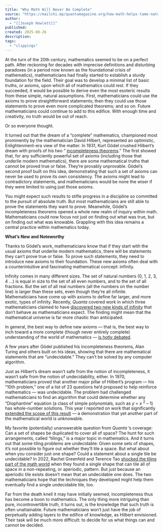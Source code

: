 ```yaml
---
title: "Why Math Will Never Be Complete"
source: "https://mailchi.mp/quantamagazine.org/how-math-helps-tame-natures-chaos-4867089?e=a6b2bb2f09"
author:
  - "[[Joseph Howlett]]"
published:
created: 2025-08-26
description:
tags:
  - "clippings"
---
```

At the turn of the 20th century, mathematics seemed to be on a perfect path. After reckoning for decades with imprecise definitions and disturbing paradoxes (in a period now known as the foundational crisis of mathematics), mathematicians had finally started to establish a sturdy foundation for the field. Their goal was to develop a minimal list of basic truths, or axioms, upon which all of mathematics could rest. If they succeeded, it would be possible to derive even the most esoteric results from these simple, natural assumptions. First, mathematicians could use the axioms to prove straightforward statements; then they could use those statements to prove even more complicated theorems; and so on. Future mathematicians could continue to add to this edifice. With enough time and creativity, no truth would be out of reach.

  
Or so everyone thought.

  
It turned out that the dream of a “complete” mathematics, championed most prominently by the mathematician David Hilbert, represented an optimistic, Enlightenment-era view of the matter. In 1931, Kurt Gödel crushed Hilbert’s dream with proofs of his two “ [incompleteness theorems](https://www.quantamagazine.org/how-godels-proof-works-20200714/).” The first showed that, for any sufficiently powerful set of axioms (including those that underlie modern mathematics), there are some mathematical truths that cannot be proved true or false. They’re provably unprovable. Gödel’s second proof built on this idea, demonstrating that such a set of axioms can never be used to prove its own consistency. The axioms might lead to contradictory statements, and mathematicians would be none the wiser if they were limited to using just those axioms.

  
You might expect such results to stifle progress in a discipline so committed to the pursuit of absolute truth. But most mathematicians are still able to prove the statements they want to prove. Meanwhile, Gödel’s incompleteness theorems opened a whole new realm of inquiry within math. Mathematicians could now focus not just on finding out what was true, but on finding out what was knowable. Grappling with this idea remains a central practice within mathematics today.  

**What’s New and Noteworthy**

Thanks to Gödel’s work, mathematicians know that if they start with the usual axioms that underlie modern mathematics, there will be statements they can’t prove true or false. To prove such statements, they need to introduce new axioms to their foundation. These new axioms often deal with a counterintuitive and fascinating mathematical concept: infinity.  

Infinity comes in many different sizes. The set of natural numbers (0, 1, 2, 3, 4 …) is equal in size to the set of all even numbers, and to the set of all fractions. But the set of all real numbers (all the numbers on the number line) is larger than these sets, even though they’re all infinite. Mathematicians have come up with axioms to define far larger, and more exotic, types of infinity. Recently, *Quanta* covered work in which three mathematicians claimed to have [discovered two new kinds of infinity](https://www.quantamagazine.org/is-mathematics-mostly-chaos-or-mostly-order-20250620/) that don’t behave as mathematicians expect. The finding might mean that the mathematical universe is far more chaotic than anticipated.  

In general, the best way to define new axioms — that is, the best way to inch toward a more complete (though never entirely complete) understanding of the world of mathematics — [is hotly debated](https://www.quantamagazine.org/how-many-numbers-exist-infinity-proof-moves-math-closer-to-an-answer-20210715/).  

A few years after Gödel published his incompleteness theorems, Alan Turing and others built on his ideas, showing that there are mathematical statements that are “undecidable.” They can’t be solved by any computer algorithm.  

Just as Hilbert’s dream wasn’t safe from the notion of incompleteness, it wasn’t safe from the notion of undecidability, either. In 1970, mathematicians proved that another major pillar of Hilbert’s program — his “10th problem,” one of a list of 23 questions he’d proposed to help reinforce mathematics — was undecidable. The problem had challenged mathematicians to find an algorithm that could determine whether any “Diophantine” equation (a class of simple polynomials, such as *y* = *x* <sup>2</sup> – 1) has whole-number solutions. This year I reported on work that significantly [extended the scope of this result](https://www.quantamagazine.org/new-proofs-probe-the-limits-of-mathematical-truth-20250203/) — a demonstration that yet another part of the mathematical world is unknowable.

My favorite (potentially) unanswerable question from *Quanta* ’s coverage: Can a set of shapes be duplicated to cover all of space? The hunt for such arrangements, called “tilings,” is a major topic in mathematics. And it turns out that some tiling problems are undecidable: Given some sets of shapes, it’s not possible to figure out whether they’ll tile a space. But what about when you consider just one shape? Could a statement about a single tile be undecidable? In 2022, Rachel Greenfeld and Terence Tao [shocked the tiling part of the math world](https://www.quantamagazine.org/nasty-geometry-breaks-decades-old-tiling-conjecture-20221215/) when they found a single shape that can tile all of space in a non-repeating, or aperiodic, pattern. But just because an aperiodic tile exists doesn’t mean that an undecidable one does. The two mathematicians hope that the techniques they developed might help them eventually find a single undecidable tile, too.

Far from the death knell it may have initially seemed, incompleteness thus has become a boon to mathematics. The only thing more intriguing than pure, incontrovertible truth, it turns out, is the knowledge that such truth is often unattainable. Future mathematicians won’t just have the job of perpetually adding layers to the edifice of knowledge, as Hilbert envisioned. Their task will be much more difficult: to decide for us what things can and cannot be decided.
